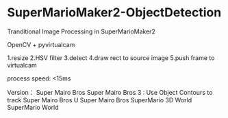 # SuperMarioMaker2-ObjectDetection
Tranditional Image Processing in SuperMarioMaker2  

OpenCV + pyvirtualcam

1.resize
2.HSV filter
3.detect
4.draw rect to source image
5.push frame to virtualcam

process speed: <15ms

Version：
Super Mairo Bros
Super Mairo Bros 3  : Use Object Contours to track
Super Mairo Bros U
Super Mairo Bros
SuperMario 3D World
SuperMario World